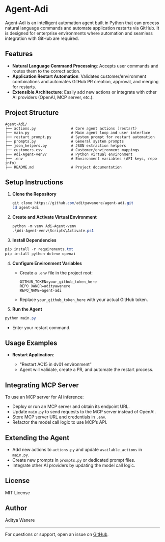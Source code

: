 # Agent-Adi

Agent-Adi is an intelligent automation agent built in Python that can process
natural language commands and automate application restarts via GitHub. It is
designed for enterprise environments where automation and seamless integration
with GitHub are required.

## Features

- **Natural Language Command Processing**: Accepts user commands and routes them
  to the correct action.
- **Application Restart Automation**: Validates customer/environment
  combinations and automates GitHub PR creation, approval, and merging for
  restarts.
- **Extensible Architecture**: Easily add new actions or integrate with other AI
  providers (OpenAI, MCP server, etc.).

## Project Structure

```
Agent-Adi/
├── actions.py                # Core agent actions (restart)
├── main.py                   # Main agent loop and user interface
├── restart_prompt.py         # System prompt for restart automation
├── prompts.py                # General system prompts
├── json_helpers.py           # JSON extraction helpers
├── customers.csv             # Customer/environment mappings
├── Adi-Agent-venv/           # Python virtual environment
├── .env                      # Environment variables (API keys, repo info)
├── README.md                 # Project documentation
```

## Setup Instructions

1. **Clone the Repository**

   ```powershell
   git clone https://github.com/adityawanere/agent-adi.git
   cd agent-adi
   ```

2. **Create and Activate Virtual Environment**

   ```powershell
   python -m venv Adi-Agent-venv
   .\Adi-Agent-venv\Scripts\Activate.ps1
   ```

3. **Install Dependencies**

```powershell
pip install -r requirements.txt
pip install python-dotenv openai
```

4. **Configure Environment Variables**

   - Create a `.env` file in the project root:
     ```
     GITHUB_TOKEN=your_github_token_here
     REPO_OWNER=adityawanere
     REPO_NAME=agent-adi
     ```
   - Replace `your_github_token_here` with your actual GitHub token.

5. **Run the Agent**

```powershell
python main.py
```

- Enter your restart command.

## Usage Examples

- **Restart Application**:

  - "Restart AC15 in dv01 environment"
  - Agent will validate, create a PR, and automate the restart process.

## Integrating MCP Server

To use an MCP server for AI inference:

- Deploy or run an MCP server and obtain its endpoint URL.
- Update `main.py` to send requests to the MCP server instead of OpenAI.
- Store MCP server URL and credentials in `.env`.
- Refactor the model call logic to use MCP’s API.

## Extending the Agent

- Add new actions to `actions.py` and update `available_actions` in `main.py`.
- Create new prompts in `prompts.py` or dedicated prompt files.
- Integrate other AI providers by updating the model call logic.

## License

MIT License

## Author

Aditya Wanere

---

For questions or support, open an issue on
[GitHub](https://github.com/adityawanere/agent-adi).
